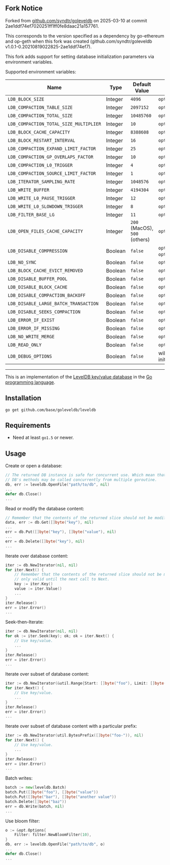 Fork Notice
-----------
Forked from [github.com/syndtr/goleveldb](https://github.com/syndtr/goleveldb) on 2025-03-10 at commit 2ae1ddf74ef7020251ff1ff0fe8daac21a157761.

This corresponds to the version specified as a dependency by go-ethereum and op-geth when this fork was created (github.com/syndtr/goleveldb v1.0.1-0.20210819022825-2ae1ddf74ef7).


This fork adds support for setting database initialization parameters via environment variables.

Supported environment variables:

| Name                                          | Type    | Default Value   | Corresponds To                              |
| --------------------------------------------- | ------- | --------------- | ------------------------------------------- |
| `LDB_BLOCK_SIZE`                              | Integer | `4096`          | `opt.Options.BlockSize`                         |
| `LDB_COMPACTION_TABLE_SIZE`                   | Integer | `2097152`       | `opt.Options.CompactionTableSize`               |
| `LDB_COMPACTION_TOTAL_SIZE`                   | Integer | `10485760`      | `opt.Options.CompactionTotalSize`               |
| `LDB_COMPACTION_TOTAL_SIZE_MULTIPLIER`        | Integer | `10`            | `opt.Options.CompactionTotalSizeMultiplier`     |
| `LDB_BLOCK_CACHE_CAPACITY`                    | Integer | `8388608`       | `opt.Options.BlockCacheCapacity`                |
| `LDB_BLOCK_RESTART_INTERVAL`                  | Integer | `16`            | `opt.Options.BlockRestartInterval`              |
| `LDB_COMPACTION_EXPAND_LIMIT_FACTOR`          | Integer | `25`            | `opt.Options.CompactionExpandLimitFactor`       |
| `LDB_COMPACTION_GP_OVERLAPS_FACTOR`           | Integer | `10`            | `opt.Options.CompactionGPOverlapsFactor`        |
| `LDB_COMPACTION_L0_TRIGGER`                   | Integer | `4`             | `opt.Options.CompactionL0Trigger`               |
| `LDB_COMPACTION_SOURCE_LIMIT_FACTOR`          | Integer | `1`             | `opt.Options.CompactionSourceLimitFactor`       |
| `LDB_ITERATOR_SAMPLING_RATE`                  | Integer | `1048576`       | `opt.Options.IteratorSamplingRate`              |
| `LDB_WRITE_BUFFER`                            | Integer | `4194304`       | `opt.Options.WriteBuffer`                       |
| `LDB_WRITE_L0_PAUSE_TRIGGER`                  | Integer | `12`            | `opt.Options.WriteL0PauseTrigger`               |
| `LDB_WRITE_L0_SLOWDOWN_TRIGGER`               | Integer | `8`             | `opt.Options.WriteL0SlowdownTrigger`            |
| `LDB_FILTER_BASE_LG`                          | Integer | `11`            | `opt.Options.FilterBaseLg`                      |
| `LDB_OPEN_FILES_CACHE_CAPACITY`               | Integer | `200` (MacOS), `500` (others) | `opt.Options.OpenFilesCacheCapacity` |
| `LDB_DISABLE_COMPRESSION`                     | Boolean | `false`         | `opt.Options.Compression` (if true, set to `opt.NoCompression`) |
| `LDB_NO_SYNC`                                 | Boolean | `false`         | `opt.Options.NoSync`                            |
| `LDB_BLOCK_CACHE_EVICT_REMOVED`               | Boolean | `false`         | `opt.Options.BlockCacheEvictRemoved`            |
| `LDB_DISABLE_BUFFER_POOL`                     | Boolean | `false`         | `opt.Options.DisableBufferPool`                 |
| `LDB_DISABLE_BLOCK_CACHE`                     | Boolean | `false`         | `opt.Options.DisableBlockCache`                 |
| `LDB_DISABLE_COMPACTION_BACKOFF`              | Boolean | `false`         | `opt.Options.DisableCompactionBackoff`          |
| `LDB_DISABLE_LARGE_BATCH_TRANSACTION`         | Boolean | `false`         | `opt.Options.DisableLargeBatchTransaction`      |
| `LDB_DISABLE_SEEKS_COMPACTION`                | Boolean | `false`         | `opt.Options.DisableSeeksCompaction`            |
| `LDB_ERROR_IF_EXIST`                          | Boolean | `false`         | `opt.Options.ErrorIfExist`                      |
| `LDB_ERROR_IF_MISSING`                        | Boolean | `false`         | `opt.Options.ErrorIfMissing`                    |
| `LDB_NO_WRITE_MERGE`                          | Boolean | `false`         | `opt.Options.NoWriteMerge`                      |
| `LDB_READ_ONLY`                               | Boolean | `false`         | `opt.Options.ReadOnly`                          |
| `LDB_DEBUG_OPTIONS`                           | Boolean | `false`         | will print `opt.Options` to the console after initialization |


-----------

This is an implementation of the [LevelDB key/value database](http:code.google.com/p/leveldb) in the [Go programming language](http:golang.org).


Installation
-----------

	go get github.com/base/goleveldb/leveldb

Requirements
-----------

* Need at least `go1.5` or newer.

Usage
-----------

Create or open a database:
```go
// The returned DB instance is safe for concurrent use. Which mean that all
// DB's methods may be called concurrently from multiple goroutine.
db, err := leveldb.OpenFile("path/to/db", nil)
...
defer db.Close()
...
```
Read or modify the database content:
```go
// Remember that the contents of the returned slice should not be modified.
data, err := db.Get([]byte("key"), nil)
...
err = db.Put([]byte("key"), []byte("value"), nil)
...
err = db.Delete([]byte("key"), nil)
...
```

Iterate over database content:
```go
iter := db.NewIterator(nil, nil)
for iter.Next() {
	// Remember that the contents of the returned slice should not be modified, and
	// only valid until the next call to Next.
	key := iter.Key()
	value := iter.Value()
	...
}
iter.Release()
err = iter.Error()
...
```
Seek-then-Iterate:
```go
iter := db.NewIterator(nil, nil)
for ok := iter.Seek(key); ok; ok = iter.Next() {
	// Use key/value.
	...
}
iter.Release()
err = iter.Error()
...
```
Iterate over subset of database content:
```go
iter := db.NewIterator(&util.Range{Start: []byte("foo"), Limit: []byte("xoo")}, nil)
for iter.Next() {
	// Use key/value.
	...
}
iter.Release()
err = iter.Error()
...
```
Iterate over subset of database content with a particular prefix:
```go
iter := db.NewIterator(util.BytesPrefix([]byte("foo-")), nil)
for iter.Next() {
	// Use key/value.
	...
}
iter.Release()
err = iter.Error()
...
```
Batch writes:
```go
batch := new(leveldb.Batch)
batch.Put([]byte("foo"), []byte("value"))
batch.Put([]byte("bar"), []byte("another value"))
batch.Delete([]byte("baz"))
err = db.Write(batch, nil)
...
```
Use bloom filter:
```go
o := &opt.Options{
	Filter: filter.NewBloomFilter(10),
}
db, err := leveldb.OpenFile("path/to/db", o)
...
defer db.Close()
...
```

